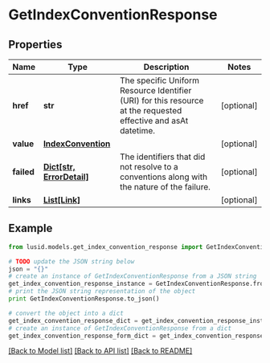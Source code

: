 # GetIndexConventionResponse


## Properties
Name | Type | Description | Notes
------------ | ------------- | ------------- | -------------
**href** | **str** | The specific Uniform Resource Identifier (URI) for this resource at the requested effective and asAt datetime. | [optional] 
**value** | [**IndexConvention**](IndexConvention.md) |  | [optional] 
**failed** | [**Dict[str, ErrorDetail]**](ErrorDetail.md) | The identifiers that did not resolve to a conventions along with the nature of the failure. | [optional] 
**links** | [**List[Link]**](Link.md) |  | [optional] 

## Example

```python
from lusid.models.get_index_convention_response import GetIndexConventionResponse

# TODO update the JSON string below
json = "{}"
# create an instance of GetIndexConventionResponse from a JSON string
get_index_convention_response_instance = GetIndexConventionResponse.from_json(json)
# print the JSON string representation of the object
print GetIndexConventionResponse.to_json()

# convert the object into a dict
get_index_convention_response_dict = get_index_convention_response_instance.to_dict()
# create an instance of GetIndexConventionResponse from a dict
get_index_convention_response_form_dict = get_index_convention_response.from_dict(get_index_convention_response_dict)
```
[[Back to Model list]](../README.md#documentation-for-models) [[Back to API list]](../README.md#documentation-for-api-endpoints) [[Back to README]](../README.md)


